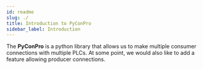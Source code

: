 ```yaml
---
id: readme
slug: ./
title: Introduction to PyConPro
sidebar_label: Introduction
---
```


The **PyConPro** is a python library that allows us to make multiple consumer connections with multiple PLCs. At some point, we would also like to add a feature allowing producer connections.